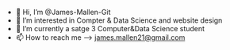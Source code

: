 - 👋 Hi, I’m @James-Mallen-Git
- 👀 I’m interested in Compter & Data Science and website design
- 🌱 I’m currently a satge 3 Computer&Data Science student
- 📫 How to reach me --> james.mallen21@gmail.com

<!---
James-Mallen-Git/James-Mallen-Git is a ✨ special ✨ repository because its `README.md` (this file) appears on your GitHub profile.
You can click the Preview link to take a look at your changes.
--->
